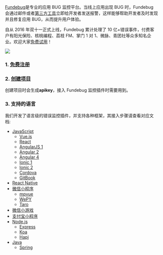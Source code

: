 [Fundebug](https://www.fundebug.com/)是专业的应用 BUG 监控平台。当线上应用出现 BUG 时，Fundebug 会通过邮件或者[第三方工具](./alert/index.md)立即给开发者发送报警，这样能够帮助开发者及时发现并且修复应用 BUG，从而提升用户体验。

自从 2016 年双十一正式上线，Fundebug 累计处理了 10 亿+错误事件，付费客户有阳光保险、核桃编程、荔枝 FM、掌门 1 对 1、微脉、青团社等众多知名企业。欢迎大家[免费试用](https://www.fundebug.com/team/create)！

![](https://static.fundebug.cn/wechat_slogan.png)

### 1. [免费注册](https://www.fundebug.com/team/create)

### 2. [创建项目](https://www.fundebug.com/project/create)

创建项目时会生成**apikey**，接入 Fundebug 监控插件时需要用到。

### 3. 支持的语言

我们开发了语言级的错误监控插件，并支持各种框架，其接入步骤请查看对应文档:

-   [JavaScript](./notifier/javascript/index.md)
    -   [Vue.js](./notifier/javascript/framework/vuejs.md)
    -   [React](./notifier/javascript/framework/react.md)
    -   [AngularJS 1](./notifier/javascript/framework/angularjs1.md)
    -   [Angular 2](./notifier/javascript/framework/angularjs2.md)
    -   [Angular 4](./notifier/javascript/framework/angularjs4.md)
    -   [Ionic 1](./notifier/javascript/framework/ionic1.md)
    -   [Ionic 2](./notifier/javascript/framework/ionic2.md)
    -   [Cordova](./notifier/javascript/framework/cordova.md)
    -   [GitBook](./notifier/javascript/framework/gitbook.md)
-   [React Native](./notifier/reactnative/index.md)
-   [微信小程序](./notifier/wxjs/index.md)
    -   [mpvue](./notifier/wxjs/framework/mpvue.md)
    -   [WePY](./notifier/wxjs/framework/wepy.md)
    -   [Taro](./notifier/wxjs/framework/taro.md)
-   [微信小游戏](./notifier/wegame/index.md)
-   [支付宝小程序](./notifier/aliapp/index.md)
-   [Node.js](./notifier/nodejs/index.md)
    -   [Express](./notifier/nodejs/framework/express.md)
    -   [Koa](./notifier/nodejs/framework/koa.md)
    -   [Hapi](./notifier/nodejs/framework/hapi.md)
-   [Java](./notifier/java/index.md)
    -   [Spring](./notifier/java/integration/spring.md)
